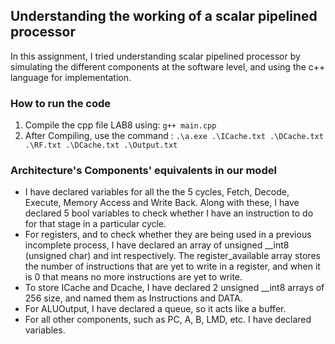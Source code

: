 ## Understanding the working of a scalar pipelined processor 
In this assignment, I tried understanding scalar pipelined processor by simulating the different components at the software level, and using the c++ language for implementation.
### How to run the code
 1. Compile the cpp file LAB8 using:
           `g++ main.cpp`
 2. After Compiling, use the command : `.\a.exe .\ICache.txt .\DCache.txt .\RF.txt .\DCache.txt .\Output.txt` <br>
  
 
### Architecture's Components' equivalents in our model
* I have declared variables for all the the 5 cycles, Fetch, Decode, Execute, Memory Access and Write Back. Along with these, I have declared 5 bool variables to check whether I have an instruction to do for that stage in a particular cycle.
* For registers, and to check whether they are being used in a previous incomplete process, I have declared an array of unsigned __int8 (unsigned char) and int respectively. The register_available array stores the number of instructions that are yet to write in a register, and when it is 0 that means no more instructions are yet to write. 
* To store ICache and Dcache, I have declared 2 unsigned __int8 arrays of 256 size, and named them as Instructions and DATA.
* For ALUOutput, I have declared a queue, so it acts like a buffer.
* For all other components, such as PC, A, B, LMD, etc. I have declared variables.

